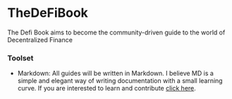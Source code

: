 # TheDeFiBook
The Defi Book aims to become the community-driven guide to the world of Decentralized Finance


### Toolset
 - Markdown: All guides will be written in Markdown. I believe MD is a simple and elegant way of writing documentation with a small learning curve. If you are interested to learn and contribute [click here](https://www.markdowntutorial.com/).
